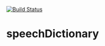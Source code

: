 [![Build Status](https://travis-ci.com/hezronkimutai/speechDictionary.svg?branch=develop)](https://travis-ci.com/hezronkimutai/speechDictionary)
# speechDictionary
